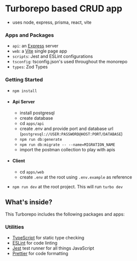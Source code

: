# Turborepo based CRUD app

- uses node, express, prisma, react, vite

### Apps and Packages

- `api`: an [Express](https://expressjs.com/) server
- `web`: a [Vite](https://vitejs.dev/) single page app
- `scripts`: Jest and ESLint configurations
- `tsconfig`: tsconfig.json's used throughout the monorepo
- `types`: Zod Types

### Getting Started

- `npm install`

- #### Api Server

  - install postgresql
  - create database
  - cd `apps/api`
  - create .env and provide port and database url (`postgresql://USER:PASSWORD@HOST:PORT/DATABASE`)
  - `npm run db:generate`
  - `npm run db:migrate -- --name=MIGRATION_NAME`
  - import the postman collection to play with apis

- #### Client

  - cd `apps/web`
  - create `.env` at the root using `.env.example` as reference

- `npm run dev` at the root project. This will run `turbo dev`

## What's inside?

This Turborepo includes the following packages and apps:

### Utilities

- [TypeScript](https://www.typescriptlang.org/) for static type checking
- [ESLint](https://eslint.org/) for code linting
- [Jest](https://jestjs.io) test runner for all things JavaScript
- [Prettier](https://prettier.io) for code formatting
